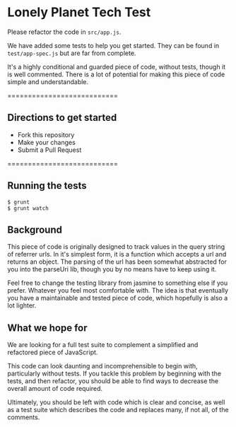 # Lonely Planet Tech Test

Please refactor the code in `src/app.js`.

We have added some tests to help you get started. They can be found in `test/app-spec.js` but are far from complete.

It's a highly conditional and guarded piece of code, without tests, though it is well commented. There is a lot of potential for making this piece of code simple and understandable.

===========================
## Directions to get started
- Fork this repository
- Make your changes
- Submit a Pull Request

===========================
## Running the tests
```
$ grunt
$ grunt watch
```

## Background

This piece of code is originally designed to track values in the query string of referrer urls. In it's simplest form, it is a function which accepts a url and returns an object. The parsing of the url has been somewhat abstracted for you into the parseUri lib, though you by no means have to keep using it.

Feel free to change the testing library from jasmine to something else if you prefer. Whatever you feel most comfortable with. The idea is that eventually you have a maintainable and tested piece of code, which hopefully is also a lot lighter.


## What we hope for

We are looking for a full test suite to complement a simplified and refactored piece of JavaScript.

This code can look daunting and incomprehensible to begin with, particularly without tests. If you tackle this problem by beginning with the tests, and then refactor, you should be able to find ways to decrease the overall amount of code required.

Ultimately, you should be left with code which is clear and concise, as well as a test suite which describes the code and replaces many, if not all, of the comments.
